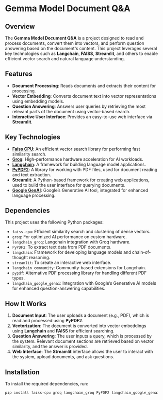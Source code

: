 # Gemma Model Document Q&A

## Overview
The **Gemma Model Document Q&A** is a project designed to read and process documents, convert them into vectors, and perform question answering based on the document's content. This project leverages several key technologies such as **Langchain**, **FAISS**, **Streamlit**, and others to enable efficient vector search and natural language understanding.

## Features
- **Document Processing**: Reads documents and extracts their content for processing.
- **Vector Embedding**: Converts document text into vector representations using embedding models.
- **Question Answering**: Answers user queries by retrieving the most relevant parts of the document using vector-based search.
- **Interactive User Interface**: Provides an easy-to-use web interface via **Streamlit**.

## Key Technologies
- **[Faiss CPU](https://github.com/facebookresearch/faiss)**: An efficient vector search library for performing fast similarity search.
- **[Groq](https://groq.com/)**: High-performance hardware acceleration for AI workloads.
- **[Langchain](https://github.com/hwchase17/langchain)**: A framework for building language model applications.
- **[PyPDF2](https://pypi.org/project/PyPDF2/)**: A library for working with PDF files, used for document reading and text extraction.
- **[Streamlit](https://streamlit.io/)**: A Python-based framework for creating web applications, used to build the user interface for querying documents.
- **[Google GenAI](https://cloud.google.com/ai)**: Google’s Generative AI tool, integrated for enhanced language processing.

## Dependencies

This project uses the following Python packages:
- `faiss-cpu`: Efficient similarity search and clustering of dense vectors.
- `groq`: For optimized AI performance on custom hardware.
- `langchain_groq`: Langchain integration with Groq hardware.
- `PyPDF2`: To extract text data from PDF documents.
- `langchain`: Framework for developing language models and chain-of-thought reasoning.
- `streamlit`: To create an interactive web interface.
- `langchain_community`: Community-based extensions for Langchain.
- `pypdf`: Alternative PDF processing library for handling different PDF types.
- `langchain_google_genai`: Integration with Google’s Generative AI models for enhanced question-answering capabilities.

## How It Works
1. **Document Input**: The user uploads a document (e.g., PDF), which is read and processed using **PyPDF2**.
2. **Vectorization**: The document is converted into vector embeddings using **Langchain** and **FAISS** for efficient searching.
3. **Question Answering**: The user inputs a query, which is processed by the system. Relevant document sections are retrieved based on vector similarity, and the answer is provided.
4. **Web Interface**: The **Streamlit** interface allows the user to interact with the system, upload documents, and ask questions.

## Installation

To install the required dependencies, run:

```bash
pip install faiss-cpu groq langchain_groq PyPDF2 langchain_google_genai langchain streamlit langchain_community pypdf
